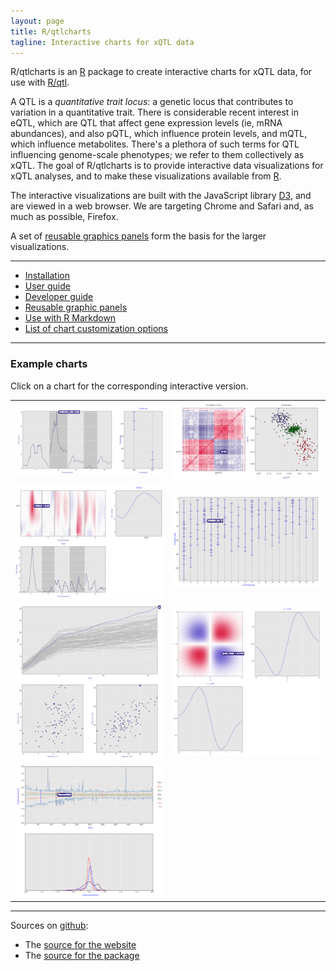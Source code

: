```yaml
---
layout: page
title: R/qtlcharts
tagline: Interactive charts for xQTL data
---
```


R/qtlcharts is an [R](http://www.r-project.org) package to create
interactive charts for xQTL data, for use
with [R/qtl](http://www.rqtl.org).

A QTL is a _quantitative trait locus_: a genetic locus that
contributes to variation in a quantitative trait. There is
considerable recent interest in eQTL, which are QTL that affect gene
expression levels (ie, mRNA abundances), and also pQTL, which
influence protein levels, and mQTL, which influence
metabolites. There's a plethora of such terms for QTL influencing
genome-scale phenotypes; we refer to them collectively as xQTL. The
goal of R/qtlcharts is to provide interactive data visualizations for xQTL
analyses, and to make these visualizations available from [R](http://www.r-project.org).

The interactive visualizations are built with the JavaScript library
[D3](http://d3js.org), and are viewed in a web browser. We are
targeting Chrome and Safari and, as much as possible, Firefox.

A set of [reusable graphics panels](pages/panels.html) form the basis
for the larger visualizations.

---

- [Installation](pages/installation.html) 
- [User guide](assets/vignettes/userGuide.html) 
- [Developer guide](assets/vignettes/develGuide.html)
- [Reusable graphic panels](pages/panels.html)
- [Use with R Markdown](assets/vignettes/Rmarkdown.html)
- [List of chart customization options](assets/vignettes/chartOpts.html)

---

### Example charts

Click on a chart for the corresponding interactive version.

<link href="assets/css/image_table.css" rel="stylesheet" />

|                                                                                                                   |                                                                                                       |
| :---------------------------------------------------------------------------------------------------------------: | :---------------------------------------------------------------------------------------------------: |
| [![iplotScanone example](assets/pics/charts/iplotScanone.png)](assets/chartexamples/iplotScanone_example.html)    | [![iplotCorr example](assets/pics/charts/iplotCorr.png)](assets/chartexamples/iplotCorr_example.html) |
| [![iplotMScanone example](assets/pics/charts/iplotMScanone.png)](assets/chartexamples/iplotMScanone_example.html) | [![iplotMap example](assets/pics/charts/iplotMap.png)](assets/chartexamples/iplotMap_example.html)    |
| [![iplotCurves example](assets/pics/charts/iplotCurves.png)](assets/chartexamples/iplotCurves_example.html)       | [![iheatmap example](assets/pics/charts/iheatmap.png)](assets/chartexamples/iheatmap_example.html)    |
| [![iboxplot example](assets/pics/charts/iboxplot.png)](assets/chartexamples/iboxplot_example.html)                |                                                                                                       |


---

Sources on [github](http://github.com):

- The [source for the website](https://github.com/kbroman/qtlcharts/tree/gh-pages)
- The [source for the package](https://github.com/kbroman/qtlcharts/tree/master)
